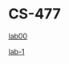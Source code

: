 # CS-477

[lab00](https://github.com/khelifanasir/CS-477/tree/main/lab00)

[lab-1](https://github.com/khelifanasir/CS-477/tree/main/lab-1)



